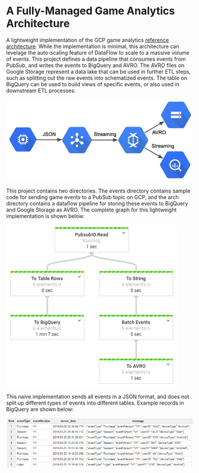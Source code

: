 # A Fully-Managed Game Analytics Architecture

A lightweight implementation of the GCP game analytics [reference architecture](https://cloud.google.com/solutions/mobile/mobile-gaming-analysis-telemetry). While the implementation is minimal, this architecture can levelage the auto-scaling feature of DataFlow to scale to a massive volume of events. This project defines a data pipeline that consumes events from PubSub, and writes the events to BigQuery and AVRO. The AVRO files on Google Storage represent a data lake that can be used in further ETL steps, such as splitting out the raw events into schematized events. The table on BigQuery can be used to build views of specific events, or also used in downstream ETL processes. 

![Data Pipeline](/Pipeline.png "Data Pipeline")

This project contains two directories. The events directory contains sample code for sending game events to a PubSub topic on GCP, and the arch directory contains a dataflow pipeline for storing these events to BigQuery and Google Storage as AVRO. The complete graph for this lightweight implementation is shown below:

![Architecture](/Arch.png "Analytics Architecture")

This naive implementation sends all events in a JSON format, and does not split up different types of events into different tables. Example records in BigQuery are shown below:

![Example Events](/Events.png "Example Events")
